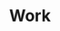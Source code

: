 ---
title: 'Work'
layout: 'layouts/work.html'
metaDesc: 'A list of my work, both on design and web development.'
---